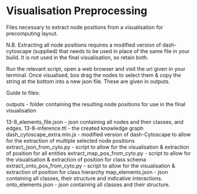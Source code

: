 # Visualisation Preprocessing

Files necessary to extract node positions from a visualisation for precomputing layout. 

N.B. Extracting all node positions requires a modified version of dash-cytoscape (supplied) that needs to be used in place of the same file in your build. It is not used in the final visualisation, so retain both. 

Run the relevant script, open a web browser and visit the url given in your terminal. Once visualised, box drag the nodes to select them & copy the string at the bottom into a new json file. These are given in outputs.

Guide to files:

outputs - folder containing the resulting node positions for use in the final visualisation 

13-8_elements_file.json - json containing all nodes and their classes, and edges.
13-8-inference.ttl - the created knowledge graph
dash_cytoscape_extra.min.js - modified version of dash-Cytoscape to allow for the extraction of multiple selected node positions
extract_json_from_cyto.py - script to allow for the visualisation & extraction of position for all entities
extract_map_pos_from_cyto.py - script to allow for the visualisation & extraction of position for class schema
extract_onto_pos_from_cyto.py - script to allow for the visualisation & extraction of position for class hierarchy
map_elements.json - json containing all classes, their structure and indicative interactions.
onto_elements.json - json containing all classes and their structure.